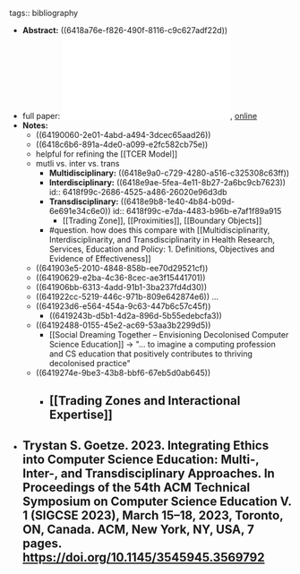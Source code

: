tags:: bibliography

- **Abstract:** ((6418a76e-f826-490f-8116-c9c627adf22d))
- full paper: ![local copy](../assets/ethics-in-cer-multi-inter-trans_1679337278970_0.pdf), [online](https://dl.acm.org/doi/10.1145/3545945.3569792)
- **Notes:**
	- ((64190060-2e01-4abd-a494-3dcec65aad26))
	- ((6418c6b6-891a-4de0-a099-e2fc582cb75e))
	- helpful for refining the [[TCER Model]]
	- mutli vs. inter vs. trans
		- **Multidisciplinary:** ((6418e9a0-c729-4280-a516-c325308c63ff))
		- **Interdisciplinary:** ((6418e9ae-5fea-4e11-8b27-2a6bc9cb7623))
		  id:: 6418f99c-2686-4525-a486-26020e96d3db
		- **Transdisciplinary:** ((6418e9b8-1e40-4b84-b09d-6e691e34c6e0))
		  id:: 6418f99c-e7da-4483-b96b-e7af1f89a915
			- [[Trading Zone]], [[Proximities]], [[Boundary Objects]]
		- #question. how does this compare with [[Multidisciplinarity, Interdisciplinarity, and Transdisciplinarity in Health Research, Services, Education and Policy: 1. Definitions, Objectives and Evidence of Effectiveness]]
	- ((641903e5-2010-4848-858b-ee70d29521cf))
	- ((64190629-e2ba-4c36-8cec-ae3f15441701))
	- ((641906bb-6313-4add-91b1-3ba237fd4d30))
	- ((641922cc-5219-446c-971b-809e642874e6)) ...
	- ((641923d6-e564-454a-9c63-447b6c57c45f))
		- ((6419243b-d5b1-4d2a-896d-5b55edebcfa3))
	- ((64192488-0155-45e2-ac69-53aa3b2299d5))
		- [[Social Dreaming Together – Envisioning Decolonised Computer Science Education]] -> "... to imagine a computing profession and CS education that positively contributes to thriving decolonised practice"
	- ((6419274e-9be3-43b8-bbf6-67eb5d0ab645))
		- [[Trading Zones and Interactional Expertise]]
			-
- Trystan S. Goetze. 2023. Integrating Ethics into Computer Science Education:
  Multi-, Inter-, and Transdisciplinary Approaches. In Proceedings of the 54th
  ACM Technical Symposium on Computer Science Education V. 1 (SIGCSE 2023),
  March 15–18, 2023, Toronto, ON, Canada. ACM, New York, NY, USA, 7 pages.
  https://doi.org/10.1145/3545945.3569792
	-